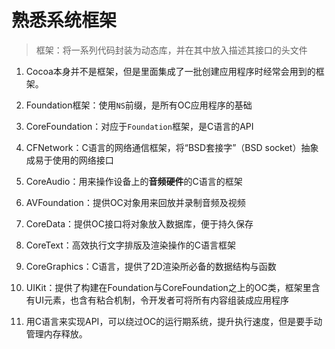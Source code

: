 # 熟悉系统框架
> 框架：将一系列代码封装为动态库，并在其中放入描述其接口的头文件

1. Cocoa本身并不是框架，但是里面集成了一批创建应用程序时经常会用到的框架。

2. Foundation框架：使用`NS`前缀，是所有OC应用程序的基础

3. CoreFoundation：对应于`Foundation`框架，是C语言的API

4. CFNetwork：C语言的网络通信框架，将“BSD套接字”（BSD socket）抽象成易于使用的网络接口

5. CoreAudio：用来操作设备上的**音频硬件**的C语言的框架

6. AVFoundation：提供OC对象用来回放并录制音频及视频

7. CoreData：提供OC接口将对象放入数据库，便于持久保存

8. CoreText：高效执行文字排版及渲染操作的C语言框架

9. CoreGraphics：C语言，提供了2D渲染所必备的数据结构与函数

10. UIKit：提供了构建在Foundation与CoreFoundation之上的OC类，框架里含有UI元素，也含有粘合机制，令开发者可将所有内容组装成应用程序

11. 用C语言来实现API，可以绕过OC的运行期系统，提升执行速度，但是要手动管理内存释放。


